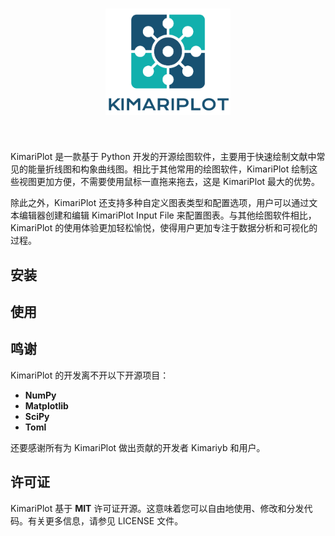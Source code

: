 <h1 align="center">
    <img src="figure/logo.png" width="200">
</h1><br>


KimariPlot 是一款基于 Python 开发的开源绘图软件，主要用于快速绘制文献中常见的能量折线图和构象曲线图。相比于其他常用的绘图软件，KimariPlot 绘制这些视图更加方便，不需要使用鼠标一直拖来拖去，这是 KimariPlot 最大的优势。

除此之外，KimariPlot 还支持多种自定义图表类型和配置选项，用户可以通过文本编辑器创建和编辑 KimariPlot Input File 来配置图表。与其他绘图软件相比，KimariPlot 的使用体验更加轻松愉悦，使得用户更加专注于数据分析和可视化的过程。

## 安装


## 使用


## 鸣谢

KimariPlot 的开发离不开以下开源项目：

- **NumPy**
- **Matplotlib**
- **SciPy**
- **Toml**

还要感谢所有为 KimariPlot 做出贡献的开发者 Kimariyb 和用户。

## 许可证

KimariPlot 基于 **MIT** 许可证开源。这意味着您可以自由地使用、修改和分发代码。有关更多信息，请参见 LICENSE 文件。
